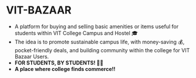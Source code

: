 # ﻿VIT-BAZAAR

- A platform for buying  and selling basic amenities or items useful for students within VIT College Campus and Hostel 🎓
- The idea is to promote sustainable campus life, with money-saving 💰, pocket-friendly deals, and building community within the college for VIT Bazaar Users.
- **FOR STUDENTS, BY STUDENTS! 👨‍💻**
- **A place where college finds commerce!!**
